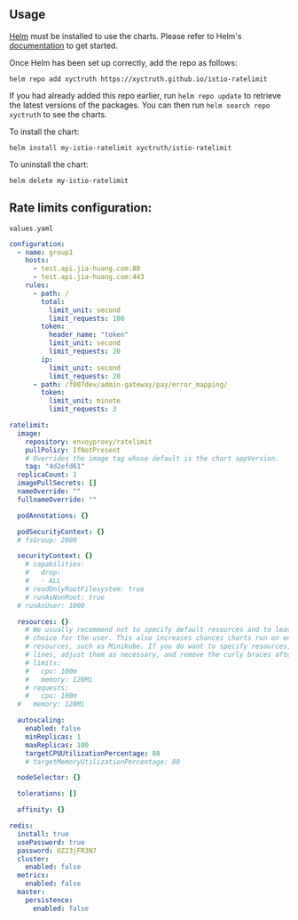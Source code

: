 ## Usage

[Helm](https://helm.sh) must be installed to use the charts.  Please refer to
Helm's [documentation](https://helm.sh/docs) to get started.

Once Helm has been set up correctly, add the repo as follows:

    helm repo add xyctruth https://xyctruth.github.io/istio-ratelimit

If you had already added this repo earlier, run `helm repo update` to retrieve
the latest versions of the packages.  You can then run `helm search repo
xyctruth` to see the charts.

To install the <chart-name> chart:

    helm install my-istio-ratelimit xyctruth/istio-ratelimit

To uninstall the chart:

    helm delete my-istio-ratelimit

## Rate limits configuration:

`values.yaml`

```yaml
configuration:
  - name: group1
    hosts:
      - test.api.jia-huang.com:80
      - test.api.jia-huang.com:443
    rules:
      - path: /
        total:
          limit_unit: second
          limit_requests: 100
        token:
          header_name: "token"
          limit_unit: second
          limit_requests: 20
        ip:
          limit_unit: second
          limit_requests: 20
      - path: /f007dev/admin-gateway/pay/error_mapping/
        token:
          limit_unit: minute
          limit_requests: 3

ratelimit:
  image:
    repository: envoyproxy/ratelimit
    pullPolicy: IfNotPresent
    # Overrides the image tag whose default is the chart appVersion.
    tag: "4d2efd61"
  replicaCount: 1
  imagePullSecrets: []
  nameOverride: ""
  fullnameOverride: ""

  podAnnotations: {}

  podSecurityContext: {}
  # fsGroup: 2000

  securityContext: {}
    # capabilities:
    #   drop:
    #   - ALL
    # readOnlyRootFilesystem: true
    # runAsNonRoot: true
  # runAsUser: 1000

  resources: {}
    # We usually recommend not to specify default resources and to leave this as a conscious
    # choice for the user. This also increases chances charts run on environments with little
    # resources, such as Minikube. If you do want to specify resources, uncomment the following
    # lines, adjust them as necessary, and remove the curly braces after 'resources:'.
    # limits:
    #   cpu: 100m
    #   memory: 128Mi
    # requests:
    #   cpu: 100m
  #   memory: 128Mi

  autoscaling:
    enabled: false
    minReplicas: 1
    maxReplicas: 100
    targetCPUUtilizationPercentage: 80
    # targetMemoryUtilizationPercentage: 80

  nodeSelector: {}

  tolerations: []

  affinity: {}

redis:
  install: true
  usePassword: true
  password: UZ23jFR3N7
  cluster:
    enabled: false
  metrics:
    enabled: false
  master:
    persistence:
      enabled: false
```